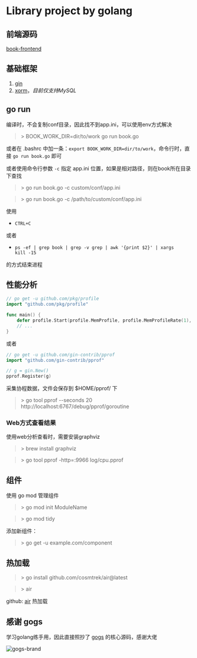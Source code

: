 # Library project by golang

## 前端源码
[book-frontend](https://github.com/zgia/book-frontend.git)

## 基础框架

1. [gin](https://github.com/gin-gonic/gin/) 
2. [xorm](https://gitea.com/xorm/xorm)，*目前仅支持MySQL*

## go run
编译时，不会复制conf目录，因此找不到app.ini，可以使用env方式解决

> \> BOOK_WORK_DIR=dir/to/work go run book.go

或者在 .bashrc 中加一条：`export BOOK_WORK_DIR=dir/to/work`，命令行时，直接 `go run book.go` 即可

或者使用命令行参数 <code>-c</code> 指定 app.ini 位置，如果是相对路径，则在book所在目录下查找
> \> go run book.go -c custom/conf/app.ini

> \> go run book.go -c /path/to/custom/conf/app.ini

使用 
- <code>CTRL+C</code>

或者
- <code>ps -ef | grep book | grep -v grep | awk '{print $2}' | xargs kill -15</code>

的方式结束进程

## 性能分析
```go
// go get -u github.com/pkg/profile
import "github.com/pkg/profile"

func main() {
	defer profile.Start(profile.MemProfile, profile.MemProfileRate(1), profile.ProfilePath("./log")).Stop()
	// ...
}
```
或者
```go
// go get -u github.com/gin-contrib/pprof
import "github.com/gin-contrib/pprof"

// g = gin.New()
pprof.Register(g)
```
采集协程数据，文件会保存到 $HOME/pprof/ 下
> \> go tool pprof --seconds 20 http://localhost:6767/debug/pprof/goroutine

### Web方式查看结果
使用web分析查看时，需要安装graphviz
> \> brew install graphviz

> \> go tool pprof -http=:9966 log/cpu.pprof


## 组件
使用 go mod 管理组件
> \> go mod init ModuleName

> \> go mod tidy

添加新组件： 
> \> go get -u example.com/component

## 热加载

> \> go install github.com/cosmtrek/air@latest

> \> air

github: [air](https://github.com/cosmtrek/air) 热加载

## 感谢 gogs

学习golang练手用，因此直接照抄了 [gogs](https://github.com/gogs/gogs) 的核心源码，感谢大佬

![gogs-brand](https://user-images.githubusercontent.com/2946214/146899259-6a8b58ad-8d6e-40d2-ab02-79dc6aadabbf.png)